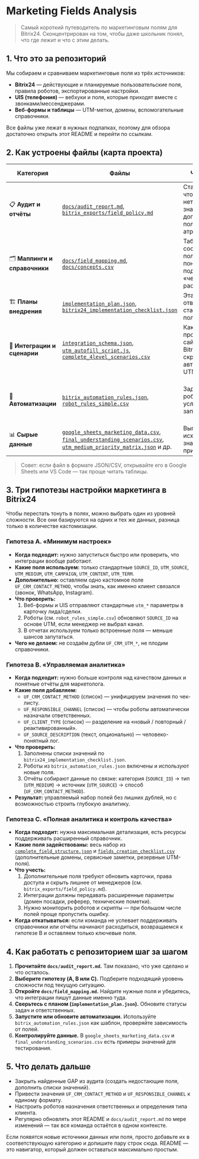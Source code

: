 # Marketing Fields Analysis

> Самый короткий путеводитель по маркетинговым полям для Bitrix24. Сконцентрирован на том, чтобы даже школьник понял, что где лежит и что с этим делать.

## 1. Что это за репозиторий

Мы собираем и сравниваем маркетинговые поля из трёх источников:

- **Bitrix24** — действующие и планируемые пользовательские поля, правила роботов, экспортированные настройки.
- **UIS (телефония)** — вебхуки и поля, которые приходят вместе с звонками/мессенджерами.
- **Веб-формы и таблицы** — UTM-метки, домены, вспомогательные справочники.

Все файлы уже лежат в нужных подпапках, поэтому для обзора достаточно открыть этот README и перейти по ссылкам.

## 2. Как устроены файлы (карта проекта)

| Категория | Файлы | Что внутри | Зачем смотреть |
| --- | --- | --- | --- |
| 📋 **Аудит и отчёты** | [`docs/audit_report.md`](docs/audit_report.md), [`bitrix_exports/field_policy.md`](bitrix_exports/field_policy.md) | Статус полей, что создано/нет, какие значения дополнять, политика атрибуции. | Понимать текущие дыры и очередность работ. |
| 🗂️ **Маппинги и справочники** | [`docs/field_mapping.md`](docs/field_mapping.md), [`docs/concepts.csv`](docs/concepts.csv) | Таблицы с соответствием полей, понятные подписи и «человеческие» расшифровки. | Быстро увидеть, куда писать источник, медиум, канал. |
| 🏗️ **Планы внедрения** | [`implementation_plan.json`](implementation_plan.json), [`bitrix24_implementation_checklist.json`](bitrix24_implementation_checklist.json) | Этапы, ответственные, статус создания полей. | Проверять готовность и назначать задачи. |
| 🔌 **Интеграции и сценарии** | [`integration_schema.json`](integration_schema.json), [`utm_autofill_script.js`](utm_autofill_script.js), [`complete_4level_scenarios.csv`](complete_4level_scenarios.csv) | Как данные проходят от сайта/UIS до Bitrix24, скрипты автозаполнения UTM. | Настраивать форму или webhook без гадания. |
| 🤖 **Автоматизации** | [`bitrix_automation_rules.json`](bitrix_automation_rules.json), [`robot_rules_simple.csv`](robot_rules_simple.csv) | Задуманные роботы и условия, кто что заполняет. | Чтобы не дублировать логику и понять зависимость от полей. |
| 📊 **Сырые данные** | [`google_sheets_marketing_data.csv`](google_sheets_marketing_data.csv), [`final_understanding_scenarios.csv`](final_understanding_scenarios.csv), [`utm_medium_priority_matrix.json`](utm_medium_priority_matrix.json) и др. | Выгрузки с исходными значениями и приоритетами. | Под рукой примеры значений для теста. |

> Совет: если файл в формате JSON/CSV, открывайте его в Google Sheets или VS Code — так проще читать таблицы.

## 3. Три гипотезы настройки маркетинга в Bitrix24

Чтобы перестать тонуть в полях, можно выбрать один из уровней сложности. Все они базируются на одних и тех же данных, разница только в количестве кастомизации.

### Гипотеза A. «Минимум настроек»
- **Когда подходит:** нужно запуститься быстро или проверить, что интеграции вообще работают.
- **Какие поля используем:** только стандартные `SOURCE_ID`, `UTM_SOURCE`, `UTM_MEDIUM`, `UTM_CAMPAIGN`, `UTM_CONTENT`, `UTM_TERM`.
- **Дополнительно:** оставляем одно кастомное поле `UF_CRM_CONTACT_METHOD`, чтобы знать, как именно клиент связался (звонок, WhatsApp, Instagram).
- **Что проверить:**
  1. Веб-формы и UIS отправляют стандартные `utm_*` параметры в карточку лида/сделки.
  2. Роботы (см. `robot_rules_simple.csv`) обновляют `SOURCE_ID` на основе UTM, если менеджер не выбрал канал.
  3. В отчетах используем только встроенные поля — меньше шансов запутаться.
- **Чего не делаем:** не создаём дубли `UF_CRM_UTM_*`, не плодим справочники.

### Гипотеза B. «Управляемая аналитика»
- **Когда подходит:** нужно больше контроля над качеством данных и понятные отчёты для маркетолога.
- **Какие поля добавляем:**
  - `UF_CRM_CONTACT_METHOD` (список) — унифицируем значения по чек-листу.
  - `UF_RESPONSIBLE_CHANNEL` (список) — чтобы роботы автоматически назначали ответственных.
  - `UF_CLIENT_TYPE` (список) — разделение на «новый / повторный / реактивированный».
  - `UF_SOURCE_DESCRIPTION` (текст, опционально) — человеко-понятный лог. 
- **Что проверить:**
  1. Заполнены списки значений по `bitrix24_implementation_checklist.json`.
  2. Роботы из `bitrix_automation_rules.json` включены и используют новые поля.
  3. Отчёты собирают данные по связке: категория (`SOURCE_ID`) → тип (`UTM_MEDIUM`) → источник (`UTM_SOURCE`) → способ (`UF_CRM_CONTACT_METHOD`).
- **Результат:** управляемый набор полей без лишних дублей, но с возможностью строить глубокую аналитику.

### Гипотеза C. «Полная аналитика и контроль качества»
- **Когда подходит:** нужна максимальная детализация, есть ресурсы поддерживать расширенный справочник.
- **Какие поля задействованы:** весь набор из [`complete_field_structure.json`](complete_field_structure.json) и [`fields_creation_checklist.csv`](fields_creation_checklist.csv) (дополнительные домены, сервисные заметки, резервные UTM-поля).
- **Что учесть:**
  1. Дополнительные поля требуют обновить карточки, права доступа и скрыть лишнее от менеджеров (см. `bitrix_exports/field_policy.md`).
  2. Интеграции должны передавать расширенные параметры (домен посадки, реферер, технические пометки).
  3. Нужно мониторить роботов и скрипты — при большом числе полей проще пропустить ошибку.
- **Когда откатываться:** если команда не успевает поддерживать справочники или отчёты начинают расходиться, возвращаемся к гипотезе B и оставляем только ключевые поля.

## 4. Как работать с репозиторием шаг за шагом

1. **Прочитайте `docs/audit_report.md`.** Там показано, что уже сделано и что осталось.
2. **Выберите гипотезу (A, B или C).** Подберите подходящий уровень сложности под текущую ситуацию.
3. **Откройте `docs/field_mapping.md`.** Найдите нужные поля и убедитесь, что интеграции пишут данные именно туда.
4. **Сверьтесь с планом (`implementation_plan.json`).** Обновите статусы задач и ответственных.
5. **Запустите или обновите автоматизации.** Используйте `bitrix_automation_rules.json` как шаблон, проверяйте зависимость от полей.
6. **Контролируйте данные.** В `google_sheets_marketing_data.csv` и `final_understanding_scenarios.csv` есть примеры значений для тестирования.

## 5. Что делать дальше

- Закрыть найденные GAP из аудита (создать недостающие поля, дополнить списки значений).
- Привести значения `UF_CRM_CONTACT_METHOD` и `UF_RESPONSIBLE_CHANNEL` к единому формату.
- Настроить роботов назначения ответственных и определения типа клиента.
- Регулярно обновлять этот README и `docs/audit_report.md` по мере изменений — так вся команда остаётся в одном контексте.

Если появятся новые источники данных или поля, просто добавьте их в соответствующую категорию и допишите пару строк сюда. README — это навигатор, который должен оставаться максимально простым.
